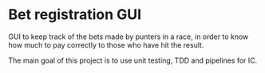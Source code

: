 # Bet registration GUI
GUI to keep track of the bets made by punters in a race, in order to know how much to pay correctly to those who have hit the result.

The main goal of this project is to use unit testing, TDD and pipelines for IC.


